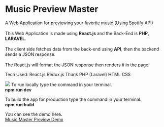 # Music Preview Master
A Web Application for previewing your favorite music (Using Spotify API)<br><br>
This Web Application is made using <b>React.js</b> and the Back-End is <b>PHP, LARAVEL</b>.<br><br>
The client side fetches data from the back-end using <b>API</b>, then the backend sends a JSON response.<br><br>
The React.js will format the JSON response then renders it in the page.<br>

Tech Used:
React.js
Redux.js
Thunk
PHP (Laravel)
HTML
CSS

<img height="auto" width="auto" src="https://repository-images.githubusercontent.com/209236893/ccce1500-dae3-11e9-9ba1-e5e1a932ee7d"/>
To run locally type the command in your terminal.<br>
<b>npm run dev</b>

To build the app for production type the command in your terminal.<br>
<b>npm run build</b>

You can see the demo here.<br>
<a href="https://jb-villamayor.000webhostapp.com/Music-Master/">Music Master Preview Demo</a>
